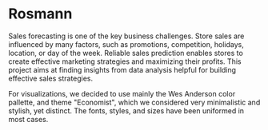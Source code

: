 # Rosmann


Sales forecasting is one of the key business challenges. Store sales are influenced by many factors, such as promotions, competition, holidays, location, or day of the week. Reliable sales prediction enables stores to create effective marketing strategies and maximizing their profits. This project aims at finding insights from data analysis helpful for building effective sales strategies. 

For visualizations, we decided to use mainly the Wes Anderson color pallette, and theme "Economist", which we considered very minimalistic and stylish, yet distinct. The fonts, styles, and sizes have been uniformed in most cases. 
